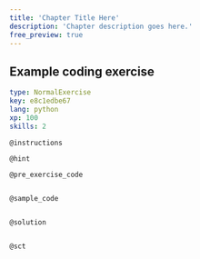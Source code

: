```yaml
---
title: 'Chapter Title Here'
description: 'Chapter description goes here.'
free_preview: true
---
```


## Example coding exercise

```yaml
type: NormalExercise
key: e8c1edbe67
lang: python
xp: 100
skills: 2
```



`@instructions`


`@hint`


`@pre_exercise_code`
```{python}

```

`@sample_code`
```{python}

```

`@solution`
```{python}

```

`@sct`
```{python}

```
